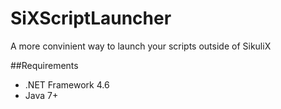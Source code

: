 # SiXScriptLauncher
A more convinient way to launch your scripts outside of SikuliX

##Requirements
* .NET Framework 4.6
* Java 7+
